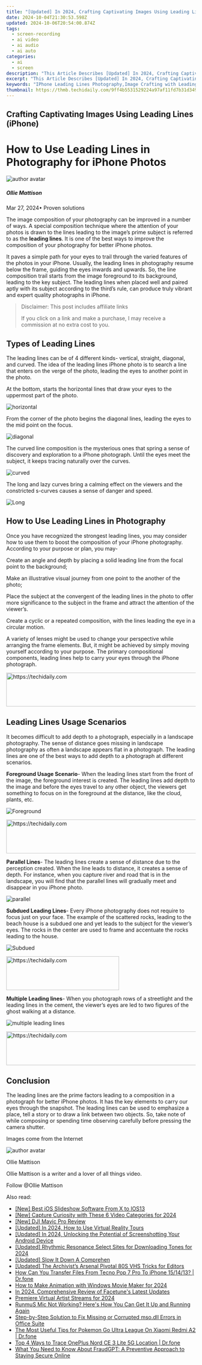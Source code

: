 ```yaml
---
title: "[Updated] In 2024, Crafting Captivating Images Using Leading Lines (iPhone)"
date: 2024-10-04T21:30:53.598Z
updated: 2024-10-06T20:54:00.874Z
tags: 
  - screen-recording
  - ai video
  - ai audio
  - ai auto
categories: 
  - ai
  - screen
description: "This Article Describes [Updated] In 2024, Crafting Captivating Images Using Leading Lines (iPhone)"
excerpt: "This Article Describes [Updated] In 2024, Crafting Captivating Images Using Leading Lines (iPhone)"
keywords: "IPhone Leading Lines Photography,Image Crafting with Leading Lines,Captivating Shots on iPhones,Leading Lines in Mobile Photos,Images + Leading Lines Technique,Leading Lines for iPhone Snapshots,Engaging Photography Tips (iPhone)"
thumbnail: https://thmb.techidaily.com/9ff4b5531529224a97af11fd7b31d3496bf7818fcfc9f8eeee6fcb2c56355c7c.jpg
---
```


## Crafting Captivating Images Using Leading Lines (iPhone)

# How to Use Leading Lines in Photography for iPhone Photos

![author avatar](https://images.wondershare.com/filmora/article-images/ollie-mattison.jpg)

##### Ollie Mattison

 Mar 27, 2024• Proven solutions

 The image composition of your photography can be improved in a number of ways. A special composition technique where the attention of your photos is drawn to the lines leading to the image’s prime subject is referred to as the **leading lines**. It is one of the best ways to improve the composition of your photography for better iPhone photos.

 It paves a simple path for your eyes to trail through the varied features of the photos in your iPhone. Usually, the leading lines in photography resume below the frame, guiding the eyes inwards and upwards. So, the line composition trail starts from the image foreground to its background, leading to the key subject. The leading lines when placed well and paired aptly with its subject according to the third’s rule, can produce truly vibrant and expert quality photographs in iPhone.

>  Disclaimer: This post includes affiliate links
>
>  If you click on a link and make a purchase, I may receive a commission at no extra cost to you.
>

## Types of Leading Lines

 The leading lines can be of 4 different kinds- vertical, straight, diagonal, and curved. The idea of the leading lines iPhone photo is to search a line that enters on the verge of the photo, leading the eyes to another point in the photo.

 At the bottom, starts the horizontal lines that draw your eyes to the uppermost part of the photo.

![horizontal](https://images.wondershare.com/filmora/horizontal-lines.jpg)

 From the corner of the photo begins the diagonal lines, leading the eyes to the mid point on the focus.

![diagonal](https://images.wondershare.com/filmora/diagonal-lines.jpg)

 The curved line composition is the mysterious ones that spring a sense of discovery and exploration to a iPhone photograph. Until the eyes meet the subject, it keeps tracing naturally over the curves.

![curved](https://images.wondershare.com/filmora/curved-lines.jpg)

 The long and lazy curves bring a calming effect on the viewers and the constricted s-curves causes a sense of danger and speed.

![Long](https://images.wondershare.com/filmora/Long-lines.jpg)

## How to Use Leading Lines in Photography

 Once you have recognized the strongest leading lines, you may consider how to use them to boost the composition of your iPhone photography. According to your purpose or plan, you may-

 Create an angle and depth by placing a solid leading line from the focal point to the background;

 Make an illustrative visual journey from one point to the another of the photo;

 Place the subject at the convergent of the leading lines in the photo to offer more significance to the subject in the frame and attract the attention of the viewer’s.

 Create a cyclic or a repeated composition, with the lines leading the eye in a circular motion.

 A variety of lenses might be used to change your perspective while arranging the frame elements. But, it might be achieved by simply moving yourself according to your purpose. The primary compositional components, leading lines help to carry your eyes through the iPhone photograph.

<!-- affiliate ads begin -->
<a href="https://unicoeye.pxf.io/c/5597632/2134227/18498" target="_top" id="2134227">
  <img src="//a.impactradius-go.com/display-ad/18498-2134227" border="0" alt="https://techidaily.com" width="728" height="90"/>
</a>
<img height="0" width="0" src="https://unicoeye.pxf.io/i/5597632/2134227/18498" style="position:absolute;visibility:hidden;" border="0" />
<!-- affiliate ads end -->

## Leading Lines Usage Scenarios

 It becomes difficult to add depth to a photograph, especially in a landscape photography. The sense of distance goes missing in landscape photography as often a landscape appears flat in a photograph. The leading lines are one of the best ways to add depth to a photograph at different scenarios.

**Foreground Usage Scenario**\- When the leading lines start from the front of the image, the foreground interest is created. The leading lines add depth to the image and before the eyes travel to any other object, the viewers get something to focus on in the foreground at the distance, like the cloud, plants, etc.

![Foreground](https://images.wondershare.com/filmora/Foreground.jpg)

<!-- affiliate ads begin -->
<a href="https://appsumo.8odi.net/c/5597632/2037351/7443" target="_top" id="2037351">
  <img src="//a.impactradius-go.com/display-ad/7443-2037351" border="0" alt="https://techidaily.com" width="728" height="90"/>
</a>
<img height="0" width="0" src="https://appsumo.8odi.net/i/5597632/2037351/7443" style="position:absolute;visibility:hidden;" border="0" />
<!-- affiliate ads end -->

**Parallel Lines**\- The leading lines create a sense of distance due to the perception created. When the line leads to distance, it creates a sense of depth. For instance, when you capture river and road that is in the landscape, you will find that the parallel lines will gradually meet and disappear in you iPhone photo.

![parallel](https://images.wondershare.com/filmora/parallel.jpg)

**Subdued Leading Lines**\- Every iPhone photography does not require to focus just on your face. The example of the scattered rocks, leading to the beach house is a subdued one and yet leads to the subject for the viewer’s eyes. The rocks in the center are used to frame and accentuate the rocks leading to the house.

![Subdued](https://images.wondershare.com/filmora/Subdued-Leading.jpg)

<!-- affiliate ads begin -->
<a href="https://aligracehair.sjv.io/c/5597632/1868571/19272" target="_top" id="1868571">
  <img src="//a.impactradius-go.com/display-ad/19272-1868571" border="0" alt="https://techidaily.com" width="300" height="90"/>
</a>
<img height="0" width="0" src="https://aligracehair.sjv.io/i/5597632/1868571/19272" style="position:absolute;visibility:hidden;" border="0" />
<!-- affiliate ads end -->

**Multiple Leading lines**\- When you photograph rows of a streetlight and the leading lines in the cement, the viewer’s eyes are led to two figures of the ghost walking at a distance.

![multiple leading lines](https://images.wondershare.com/filmora/multiple.jpg)

<!-- affiliate ads begin -->
<a href="https://appsumo.8odi.net/c/5597632/2111982/7443" target="_top" id="2111982">
  <img src="//a.impactradius-go.com/display-ad/7443-2111982" border="0" alt="https://techidaily.com" width="728" height="90"/>
</a>
<img height="0" width="0" src="https://appsumo.8odi.net/i/5597632/2111982/7443" style="position:absolute;visibility:hidden;" border="0" />
<!-- affiliate ads end -->

## Conclusion

 The leading lines are the prime factors leading to a composition in a photograph for better iPhone photos. It has the key elements to carry our eyes through the snapshot. The leading lines can be used to emphasize a place, tell a story or to draw a link between two objects. So, take note of while composing or spending time observing carefully before pressing the camera shutter.

 Images come from the Internet

![author avatar](https://images.wondershare.com/filmora/article-images/ollie-mattison.jpg)

Ollie Mattison

Ollie Mattison is a writer and a lover of all things video.

Follow @Ollie Mattison


<ins class="adsbygoogle"
     style="display:block"
     data-ad-format="autorelaxed"
     data-ad-client="ca-pub-7571918770474297"
     data-ad-slot="1223367746"></ins>



<ins class="adsbygoogle"
     style="display:block"
     data-ad-client="ca-pub-7571918770474297"
     data-ad-slot="8358498916"
     data-ad-format="auto"
     data-full-width-responsive="true"></ins>


<span class="atpl-alsoreadstyle">Also read:</span>
<div><ul>
<li><a href="https://article-tips.techidaily.com/new-best-ios-slideshow-software-from-x-to-ios13/"><u>[New] Best iOS Slideshow Software From X to IOS13</u></a></li>
<li><a href="https://article-tips.techidaily.com/new-capture-curiosity-with-these-6-video-categories-for-2024/"><u>[New] Capture Curiosity with These 6 Video Categories for 2024</u></a></li>
<li><a href="https://article-tips.techidaily.com/new-dji-mavic-pro-review/"><u>[New] DJI Mavic Pro Review</u></a></li>
<li><a href="https://article-tips.techidaily.com/updated-in-2024-how-to-use-virtual-reality-tours/"><u>[Updated] In 2024, How to Use Virtual Reality Tours</u></a></li>
<li><a href="https://video-screen-grab.techidaily.com/updated-in-2024-unlocking-the-potential-of-screenshotting-your-android-device/"><u>[Updated] In 2024, Unlocking the Potential of Screenshotting Your Android Device</u></a></li>
<li><a href="https://article-tips.techidaily.com/updated-rhythmic-resonance-select-sites-for-downloading-tones-for-2024/"><u>[Updated] Rhythmic Resonance Select Sites for Downloading Tones for 2024</u></a></li>
<li><a href="https://extra-skills.techidaily.com/updated-slow-it-down-a-comprehen/"><u>[Updated] Slow It Down A Comprehen</u></a></li>
<li><a href="https://article-tips.techidaily.com/updated-the-archivists-arsenal-pivotal-80s-vhs-tricks-for-editors/"><u>[Updated] The Archivist’s Arsenal Pivotal 80S VHS Tricks for Editors</u></a></li>
<li><a href="https://blog-min.techidaily.com/how-can-you-transfer-files-from-tecno-pop-7-pro-to-iphone-151413-drfone-by-drfone-transfer-from-android-transfer-from-android/"><u>How Can You Transfer Files From Tecno Pop 7 Pro To iPhone 15/14/13? | Dr.fone</u></a></li>
<li><a href="https://article-tips.techidaily.com/how-to-make-animation-with-windows-movie-maker-for-2024/"><u>How to Make Animation with Windows Movie Maker for 2024</u></a></li>
<li><a href="https://fox-friendly.techidaily.com/in-2024-comprehensive-review-of-facetunes-latest-updates/"><u>In 2024, Comprehensive Review of Facetune's Latest Updates</u></a></li>
<li><a href="https://article-tips.techidaily.com/premiere-virtual-artist-streams-for-2024/"><u>Premiere Virtual Artist Streams for 2024</u></a></li>
<li><a href="https://sound-issues.techidaily.com/runmus-mic-not-working-heres-how-you-can-get-it-up-and-running-again/"><u>RunmuS Mic Not Working? Here's How You Can Get It Up and Running Again</u></a></li>
<li><a href="https://tech-renaissance.techidaily.com/step-by-step-solution-to-fix-missing-or-corrupted-msodll-errors-in-office-suite/"><u>Step-by-Step Solution to Fix Missing or Corrupted mso.dll Errors in Office Suite</u></a></li>
<li><a href="https://change-location.techidaily.com/the-most-useful-tips-for-pokemon-go-ultra-league-on-xiaomi-redmi-a2-drfone-by-drfone-virtual-android/"><u>The Most Useful Tips for Pokemon Go Ultra League On Xiaomi Redmi A2 | Dr.fone</u></a></li>
<li><a href="https://android-location-track.techidaily.com/top-4-ways-to-trace-oneplus-nord-ce-3-lite-5g-location-drfone-by-drfone-virtual-android/"><u>Top 4 Ways to Trace OnePlus Nord CE 3 Lite 5G Location | Dr.fone</u></a></li>
<li><a href="https://tech-haven.techidaily.com/what-you-need-to-know-about-fraudgpt-a-preventive-approach-to-staying-secure-online/"><u>What You Need to Know About FraudGPT: A Preventive Approach to Staying Secure Online</u></a></li>
</ul></div>

